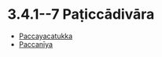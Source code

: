 

# 3.4.1--7 Paṭiccādivāra

* [Paccayacatukka](3.4.1--7/Paccayacatukka.md)
* [Paccanīya](3.4.1--7/Paccaniya.md)



